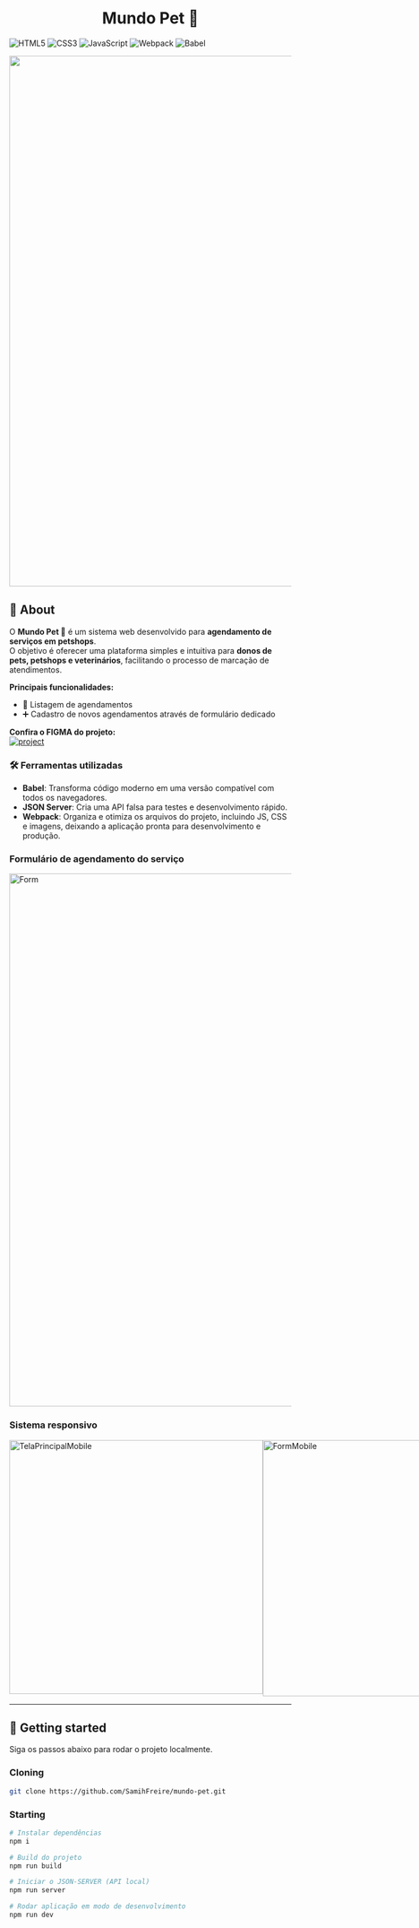 [PROJECT__BADGE]: https://img.shields.io/badge/figma-%23F24E1E.svg?style=for-the-badge&logo=figma&logoColor=white
[PROJECT__URL]: https://www.figma.com/community/file/1402272413594042585

<h1 align="center" style="font-weight: bold;">Mundo Pet 🐶</h1>

![HTML5](https://img.shields.io/badge/html5-%23E34F26.svg?style=for-the-badge&logo=html5&logoColor=white)
![CSS3](https://img.shields.io/badge/css3-%231572B6.svg?style=for-the-badge&logo=css3&logoColor=white)
![JavaScript](https://img.shields.io/badge/javascript-%23323330.svg?style=for-the-badge&logo=javascript&logoColor=%23F7DF1E)
![Webpack](https://img.shields.io/badge/webpack-%238DD6F9.svg?style=for-the-badge&logo=webpack&logoColor=black)
![Babel](https://img.shields.io/badge/Babel-F9DC3e?style=for-the-badge&logo=babel&logoColor=black)


<p align="center">
  <img width="1917" height="947" alt="TelaPrincipal" src="https://github.com/user-attachments/assets/4dee9298-370c-4340-9c8e-fe24d08564af" />    
</p>

<h2 id="about">📌 About</h2>

O **Mundo Pet 🐶** é um sistema web desenvolvido para **agendamento de serviços em petshops**.  
O objetivo é oferecer uma plataforma simples e intuitiva para **donos de pets, petshops e veterinários**, facilitando o processo de marcação de atendimentos.

**Principais funcionalidades:**  
- 📅 Listagem de agendamentos  
- ➕ Cadastro de novos agendamentos através de formulário dedicado

**Confira o FIGMA do projeto:**  
[![project][PROJECT__BADGE]][PROJECT__URL]

### 🛠 Ferramentas utilizadas

- **Babel**: Transforma código moderno em uma versão compatível com todos os navegadores.
- **JSON Server**: Cria uma API falsa para testes e desenvolvimento rápido.
- **Webpack**: Organiza e otimiza os arquivos do projeto, incluindo JS, CSS e imagens, deixando a aplicação pronta para desenvolvimento e produção.

<h3>Formulário de agendamento do serviço</h3>
<img width="1916" height="951" alt="Form" src="https://github.com/user-attachments/assets/7047ec41-1c31-4746-aaca-5eef990cc6cd" />


<h3>Sistema responsivo</h3>
<div style="display: flex;">
  <img width="453" alt="TelaPrincipalMobile" src="https://github.com/user-attachments/assets/6626c7f7-cf34-4b94-bc0e-86829107e0ea" />
  <img width="457" alt="FormMobile" src="https://github.com/user-attachments/assets/8f8ce913-0932-4ed0-9c58-aa8190f27f5e" />
</div>

---

<h2 id="getting-started">🚀 Getting started</h2>

Siga os passos abaixo para rodar o projeto localmente.

<h3 id="cloning">Cloning</h3>

```bash
git clone https://github.com/SamihFreire/mundo-pet.git
```

<h3 id="starting">Starting</h3>

```bash
# Instalar dependências
npm i

# Build do projeto
npm run build

# Iniciar o JSON-SERVER (API local)
npm run server

# Rodar aplicação em modo de desenvolvimento
npm run dev
```

